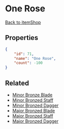 # One Rose

<no description available>

[Back to itemShop](../item-shops.md)

## Properties

```json
{
    "id": 71,
    "name": "One Rose",
    "count": -100
}
```

## Related

- [Minor Bronze Blade](../items/1909-minor-bronze-blade.md)
- [Minor Bronzed Staff](../items/1910-minor-bronzed-staff.md)
- [Minor Bronzed Dagger](../items/1911-minor-bronzed-dagger.md)
- [Major Bronzed Blade](../items/1912-major-bronzed-blade.md)
- [Major Bronzed Staff](../items/1913-major-bronzed-staff.md)
- [Major Bronzed Dagger](../items/1914-major-bronzed-dagger.md)

